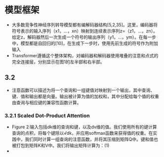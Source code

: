 # 模型框架 #
- 大多数竞争性神经序列转导模型都有编解码器结构[5,2,35]。这里，编码器将符号表示的输入序列（x1，…，xn）映射到连续表示序列z=（z1，…，zn）。给定z，解码器然后一次生成一个符号的输出序列（y1，…，ym）。在每一步中，模型都是自回归的[10]，在生成下一步时，使用先前生成的符号作为附加输入
- Transformer遵循这个整体架构，对编码器和解码器使用堆叠的注意和点式的完全连接层，分别显示在图1的左半部和右半部。
## 3.2 ##
- 注意函数可以描述为将一个查询和一组键值对映射到一个输出，其中查询、键、值和输出都是向量。输出被计算为值的加权和，其中分配给每个值的权重由查询与相应键的兼容性函数计算。
### 3.2.1 Scaled Dot-Product Attention ###
- Figure 2:输入包括dk维的查询和键，以及dv维的值。我们使用所有的键计算查询的点积，将每个键除以√dk，并应用softmax函数来获得值的权重。在实践中，我们同时计算一组查询的注意函数，并将其压缩到矩阵Q中。键和值也被打包到矩阵K和V中。我们将输出矩阵计算为：(1)
- 
